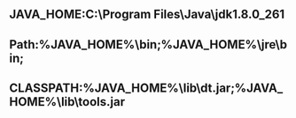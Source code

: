 ## JAVA_HOME:C:\Program Files\Java\jdk1.8.0_261
## Path:%JAVA_HOME%\bin;%JAVA_HOME%\jre\bin;
## CLASSPATH:%JAVA_HOME%\lib\dt.jar;%JAVA_HOME%\lib\tools.jar